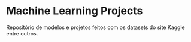 <h1>Machine Learning Projects</h1>

Repositório de modelos e projetos feitos com os datasets do site Kaggle entre outros.
